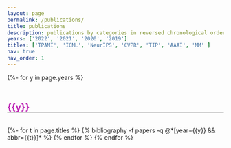 ```yaml
---
layout: page
permalink: /publications/
title: publications
description: publications by categories in reversed chronological order.
years: ['2022', '2021', '2020', '2019']
titles: ['TPAMI', 'ICML', 'NeurIPS', 'CVPR', 'TIP', 'AAAI', 'MM' ]
nav: true
nav_order: 1
---
```

<!-- _pages/publications.md -->
<div class="publications">

{%- for y in page.years %}
  <h2 class="col-sm-10" style="padding-top: 1rem; margin-bottom:2rem; margin-top: 2rem; border-bottom: 1px solid rgba(0,0,0,0.3); color: rgb(189, 37, 181); padding-left: 0px;">{{y}}</h2>
  {%- for t in page.titles %}
    {% bibliography -f papers -q @*[year={{y}} && abbr={{t}}]* %}
  {% endfor %}
{% endfor %}

</div>
